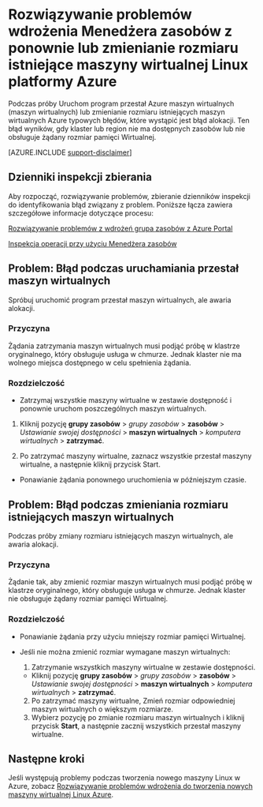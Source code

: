 <properties
   pageTitle="Maszyn wirtualnych ponownie lub zmienianie rozmiaru problemów | Microsoft Azure"
   description="Rozwiązywanie problemów wdrożenia Menedżera zasobów z ponownie lub zmienianie rozmiaru istniejące maszyny wirtualnej Linux platformy Azure"
   services="virtual-machines-linux, azure-resource-manager"
   documentationCenter=""
   authors="Deland-Han"
   manager="felixwu"
   editor=""
   tags="top-support-issue"/>

<tags
   ms.service="virtual-machines-linux"
   ms.topic="support-article"
   ms.tgt_pltfrm="vm-linux"
   ms.devlang="na"
   ms.workload="required"
   ms.date="09/09/2016"
   ms.author="delhan"/>

# <a name="troubleshoot-resource-manager-deployment-issues-with-restarting-or-resizing-an-existing-linux-virtual-machine-in-azure"></a>Rozwiązywanie problemów wdrożenia Menedżera zasobów z ponownie lub zmienianie rozmiaru istniejące maszyny wirtualnej Linux platformy Azure

Podczas próby Uruchom program przestał Azure maszyn wirtualnych (maszyn wirtualnych) lub zmienianie rozmiaru istniejących maszyn wirtualnych Azure typowych błędów, które wystąpić jest błąd alokacji. Ten błąd wyników, gdy klaster lub region nie ma dostępnych zasobów lub nie obsługuje żądany rozmiar pamięci Wirtualnej.

[AZURE.INCLUDE [support-disclaimer](../../includes/support-disclaimer.md)]

## <a name="collect-audit-logs"></a>Dzienniki inspekcji zbierania

Aby rozpocząć, rozwiązywanie problemów, zbieranie dzienników inspekcji do identyfikowania błąd związany z problem. Poniższe łącza zawiera szczegółowe informacje dotyczące procesu:

[Rozwiązywanie problemów z wdrożeń grupa zasobów z Azure Portal](../resource-manager-troubleshoot-deployments-portal.md)

[Inspekcja operacji przy użyciu Menedżera zasobów](../resource-group-audit.md)

## <a name="issue-error-when-starting-a-stopped-vm"></a>Problem: Błąd podczas uruchamiania przestał maszyn wirtualnych

Spróbuj uruchomić program przestał maszyn wirtualnych, ale awaria alokacji.

### <a name="cause"></a>Przyczyna

Żądania zatrzymania maszyn wirtualnych musi podjąć próbę w klastrze oryginalnego, który obsługuje usługa w chmurze. Jednak klaster nie ma wolnego miejsca dostępnego w celu spełnienia żądania.

### <a name="resolution"></a>Rozdzielczość

*   Zatrzymaj wszystkie maszyny wirtualne w zestawie dostępność i ponownie uruchom poszczególnych maszyn wirtualnych.

  1. Kliknij pozycję **grupy zasobów** > _grupy zasobów_ > **zasobów** > _Ustawianie swojej dostępności_ > **maszyn wirtualnych** > _komputera wirtualnych_ > **zatrzymać**.

  2. Po zatrzymać maszyny wirtualne, zaznacz wszystkie przestał maszyny wirtualne, a następnie kliknij przycisk Start.

*   Ponawianie żądania ponownego uruchomienia w późniejszym czasie.

## <a name="issue-error-when-resizing-an-existing-vm"></a>Problem: Błąd podczas zmieniania rozmiaru istniejących maszyn wirtualnych

Podczas próby zmiany rozmiaru istniejących maszyn wirtualnych, ale awaria alokacji.

### <a name="cause"></a>Przyczyna

Żądanie tak, aby zmienić rozmiar maszyn wirtualnych musi podjąć próbę w klastrze oryginalnego, który obsługuje usługa w chmurze. Jednak klaster nie obsługuje żądany rozmiar pamięci Wirtualnej.

### <a name="resolution"></a>Rozdzielczość

* Ponawianie żądania przy użyciu mniejszy rozmiar pamięci Wirtualnej.

* Jeśli nie można zmienić rozmiar wymagane maszyn wirtualnych:

  1. Zatrzymanie wszystkich maszyny wirtualne w zestawie dostępności.

    * Kliknij pozycję **grupy zasobów** > _grupy zasobów_ > **zasobów** > _Ustawianie swojej dostępności_ > **maszyn wirtualnych** > _komputera wirtualnych_ > **zatrzymać**.

  2. Po zatrzymać maszyny wirtualne, Zmień rozmiar odpowiedniej maszyn wirtualnych o większym rozmiarze.
  3. Wybierz pozycję po zmianie rozmiaru maszyn wirtualnych i kliknij przycisk **Start**, a następnie zacznij wszystkich przestał maszyny wirtualne.

## <a name="next-steps"></a>Następne kroki

Jeśli występują problemy podczas tworzenia nowego maszyny Linux w Azure, zobacz [Rozwiązywanie problemów wdrożenia do tworzenia nowych maszyny wirtualnej Linux Azure](../virtual-machines/virtual-machines-linux-troubleshoot-deployment-new-vm.md).
